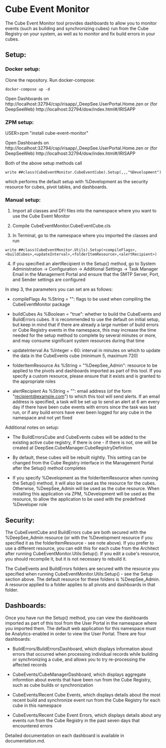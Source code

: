 # Cube Event Monitor

The Cube Event Monitor tool provides dashboards to allow you to monitor events (such as building and synchronizing cubes) run from the Cube Registry on your system, as well as to monitor and fix build errors in your cubes.

## Setup:

### Docker setup:
Clone the repository.
Run docker-compose:
```
docker-compose up -d
```
Open Dashboards on http://localhost:32794/csp/irisapp/_DeepSee.UserPortal.Home.zen or (for DeepSeeWeb) http://localhost:32794/dsw/index.html#/IRISAPP

### ZPM setup:
USER>zpm "install cube-event-monitor"

Open Dashboards on http://localhost:32794/csp/irisapp/_DeepSee.UserPortal.Home.zen or (for DeepSeeWeb) http://localhost:32794/dsw/index.html#/IRISAPP

Both of the above setup methods call
```
write ##class(CubeEventMonitor.CubeEventCube).Setup(,,,"%Development")
```
which performs the default setup with %Development as the security resource for cubes, pivot tables, and dashboards.

### Manual setup:
1. Import all classes and DFI files into the namespace where you want to use the Cube Event Monitor

2. Compile CubeEventMonitor.CubeEventCube.cls

3. In Terminal, go to the namespace where you imported the classes and run
```
write ##class(CubeEventMonitor.Utils).Setup(<compileFlags>,<buildCubes>,<updateInterval>,<folderItemResource>,<alertRecipient>)
```
4. If you specified an alertRecipient in the Setup() method, go to System Administration -> Configuration -> Additional Settings -> Task Manager Email in the Management Portal and ensure that the SMTP Server, Port, and Sender settings are configured

In step 3, the parameters you can set are as follows:

- compileFlags As %String = "": flags to be used when compiling the CubeEventMonitor package

- buildCubes As %Boolean = "true": whether to build the CubeEvents and BuildErrors cubes. It is recommended to use the default on initial setup, but keep in mind that if there are already a large number of build errors or Cube Registry events in the namespace, this may increase the time needed for the setup method to complete by several minutes or more, and may consume significant system resources during that time

- updateInterval As %Integer = 60: interval in minutes on which to update the data in the CubeEvents cube (minimum 5, maximum 720)

- folderItemResource As %String = "%DeepSee_Admin": resource to be applied to the pivots and dashboards imported as part of this tool. If you specify a custom resource, please ensure that it exists and is granted to the appropriate roles

- alertRecipient As %String = "": email address (of the form "recipient@example.com") to which this tool will send alerts. If an email address is specified, a task will be set up to send an alert at 6 am every day if there have been cube events with errors since the task was last run, or if any build errors have ever been logged for any cube in the namespace and not yet fixed

Additional notes on setup:

- The BuildErrorsCube and CubeEvents cubes will be added to the existing active cube registry, if there is one - if there is not, one will be created at DeepSee.CubeManager.CubeRegistryDefinition

- By default, these cubes will be rebuilt nightly. This setting can be changed from the Cube Registry interface in the Management Portal after the Setup() method completes

- If you specify %Development as the folderItemResource when running the Setup() method, it will also be used as the resource for the cubes. Otherwise, %DeepSee_Admin will be used as the cube resource. When installing this application via ZPM, %Development will be used as the resource, to allow the application to be used with the predefined %Developer role 

## Security:

The CubeEventCube and BuildErrors cube are both secured with the %DeepSee_Admin resource (or with the %Development resource if you specified it as the folderItemResource - see note above). If you prefer to use a different resource, you can edit this for each cube from the Architect after running CubeEventMonitor.Utils:Setup(). If you edit a cube's resource, you should recompile it, but it is not necessary to rebuild it.

The CubeEvents and BuildErrors folders are secured with the resource you specified when running CubeEventMonitor.Utils:Setup() - see the Setup section above. The default resource for these folders is %DeepSee_Admin. A resource applied to a folder applies to all pivots and dashboards in that folder.

## Dashboards:

Once you have run the Setup() method, you can view the dashboards imported as part of this tool from the User Portal in the namespace where you imported them. The default web application for this namespace must be Analytics-enabled in order to view the User Portal. There are four dashboards:

- BuildErrors/BuildErrorsDashboard, which displays information about errors that occurred when processing individual records while building or synchronizing a cube, and allows you to try re-processing the affected records

- CubeEvents/CubeManagerDashboard, which displays aggregate informtion about events that have been run from the Cube Registry, such as cube builds or synchronization

- CubeEvents/Recent Cube Events, which displays details about the most recent build and synchronize event run from the Cube Registry for each cube in this namespace

- CubeEvents/Recent Cube Event Errors, which displays details about any events run from the Cube Registry in the past seven days that encountered errors
	
Detailed documentation on each dashboard is available in documentation.md.
